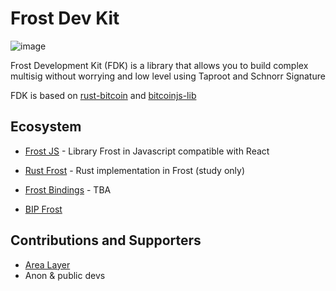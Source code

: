 # Frost Dev Kit 

![image](https://avatars.githubusercontent.com/u/150530243?s=200&v=4)


Frost Development Kit (FDK) is a library that allows you to build complex multisig without worrying and low level using Taproot and Schnorr Signature

FDK is based on [rust-bitcoin](https://github.com/rust-bitcoin/rust-bitcoin) and [bitcoinjs-lib](https://github.com/bitcoinjs/bitcoinjs-lib/)
## Ecosystem 

- [Frost JS](https://github.com/FrostDevKit/javascript-frost) - Library Frost in Javascript compatible with React

- [Rust Frost](https://github.com/FrostDevKit/rust-frost) - Rust implementation in Frost (study only)

- [Frost Bindings](https://github.com/FrostDevKit/frost-binding) - TBA

- [BIP Frost](https://github.com/FrostDevKit/BIP-frost) 
  
  
## Contributions and Supporters 

- [Area Layer](https://www.arealayer.com/)
- Anon & public devs


